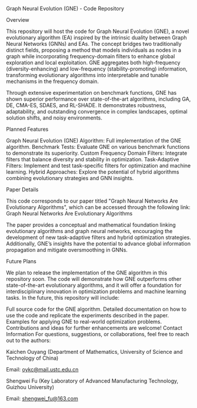 Graph Neural Evolution (GNE) - Code Repository

Overview

This repository will host the code for Graph Neural Evolution (GNE), a novel evolutionary algorithm (EA) inspired by the intrinsic duality between Graph Neural Networks (GNNs) and EAs. The concept bridges two traditionally distinct fields, proposing a method that models individuals as nodes in a graph while incorporating frequency-domain filters to enhance global exploration and local exploitation. GNE aggregates both high-frequency (diversity-enhancing) and low-frequency (stability-promoting) information, transforming evolutionary algorithms into interpretable and tunable mechanisms in the frequency domain.

Through extensive experimentation on benchmark functions, GNE has shown superior performance over state-of-the-art algorithms, including GA, DE, CMA-ES, SDAES, and RL-SHADE. It demonstrates robustness, adaptability, and outstanding convergence in complex landscapes, optimal solution shifts, and noisy environments.

Planned Features

Graph Neural Evolution (GNE) Algorithm: Full implementation of the GNE algorithm.
Benchmark Tests: Evaluate GNE on various benchmark functions to demonstrate its superiority.
Custom Frequency Domain Filters: Integrate filters that balance diversity and stability in optimization.
Task-Adaptive Filters: Implement and test task-specific filters for optimization and machine learning.
Hybrid Approaches: Explore the potential of hybrid algorithms combining evolutionary strategies and GNN insights.

Paper Details

This code corresponds to our paper titled "Graph Neural Networks Are Evolutionary Algorithms", which can be accessed through the following link:
Graph Neural Networks Are Evolutionary Algorithms

The paper provides a conceptual and mathematical foundation linking evolutionary algorithms and graph neural networks, encouraging the development of new task-adaptive filters and hybrid optimization strategies. Additionally, GNE’s insights have the potential to advance global information propagation and mitigate oversmoothing in GNNs.

Future Plans

We plan to release the implementation of the GNE algorithm in this repository soon. The code will demonstrate how GNE outperforms other state-of-the-art evolutionary algorithms, and it will offer a foundation for interdisciplinary innovation in optimization problems and machine learning tasks. In the future, this repository will include:

Full source code for the GNE algorithm.
Detailed documentation on how to use the code and replicate the experiments described in the paper.
Examples for applying GNE to real-world optimization problems.
Contributions and ideas for further enhancements are welcome!
Contact Information
For questions, suggestions, or collaborations, feel free to reach out to the authors:

Kaichen Ouyang (Department of Mathematics, University of Science and Technology of China)

Email: oykc@mail.ustc.edu.cn

Shengwei Fu (Key Laboratory of Advanced Manufacturing Technology, Guizhou University)

Email: shengwei_fu@163.com
